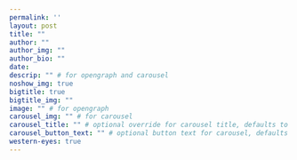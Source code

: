 ```yaml
---
permalink: ''
layout: post
title: ""
author: ""
author_img: ""
author_bio: ""
date:
descrip: "" # for opengraph and carousel
noshow_img: true
bigtitle: true
bigtitle_img: ""
image: "" # for opengraph
carousel_img: "" # for carousel
carousel_title: "" # optional override for carousel title, defaults to above title
carousel_button_text: "" # optional button text for carousel, defaults to "Read More"
western-eyes: true
---
```


<style>
    div.post-inline-img > img {
        height: 100%;
    }

    div.post-inline-img {
        display: inline;
        width: content;
        height: 225px;
    }

    img.portrait {
        height: 350px;
        max-width: 100%;
        margin: 10px auto;
        display: block;
    }

    img.book {
        max-width: 65%;
        margin: 10px auto;
        display: block;
    }

    blockquote {
        text-align: center;
        font-size: 1.2em;
        color: #cc5500;
        font-style: italic;
    }
</style>
